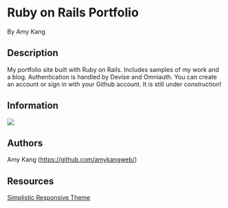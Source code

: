 <h1>Ruby on Rails Portfolio</h1>

By Amy Kang

<h2>Description</h2>

<p>
  My portfolio site built with Ruby on Rails. Includes samples of my work and a blog. Authentication is handled by Devise and Omniauth. You can create an account or sign in with your Github account. It is still under construction!
</p>

<h2>Information</h2>

<p>
  <img src="https://www.dropbox.com/s/t9iwijcyhdxcuvj/portfolio.png?raw=1">
</p>

<h2>Authors</h2>

Amy Kang (https://github.com/amykangweb/)

<h2>Resources</h2>

<p>
  <a href="https://www.foundationdeck.com/Themes/Details/2086/simplistic">Simplistic Responsive Theme</a>
</p>
